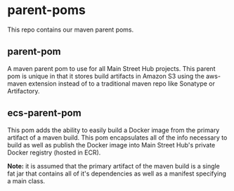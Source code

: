 # parent-poms
This repo contains our maven parent poms.

## parent-pom
A maven parent pom to use for all Main Street Hub projects.  This parent pom
is unique in that it stores build artifacts in Amazon S3 using the aws-maven
extension instead of to a traditional maven repo like Sonatype or Artifactory.

## ecs-parent-pom
This pom adds the ability to easily build a Docker image from the primary
artifact of a maven build.  This pom encapsulates all of the info necessary to
build as well as publish the Docker image into Main Street Hub's private Docker
registry (hosted in ECR).

**Note:** it is assumed that the primary artifact of the maven build is a single
fat jar that contains all of it's dependencies as well as a manifest specifying
a main class.
